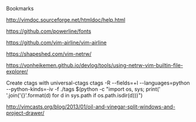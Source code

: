 Bookmarks

http://vimdoc.sourceforge.net/htmldoc/help.html

https://github.com/powerline/fonts

https://github.com/vim-airline/vim-airline

https://shapeshed.com/vim-netrw/

https://vonheikemen.github.io/devlog/tools/using-netrw-vim-builtin-file-explorer/

Create ctags with universal-ctags
ctags -R --fields=+l --languages=python --python-kinds=-iv -f ./tags $(python -c "import os, sys; print(' '.join('{}'.format(d) for d in sys.path if os.path.isdir(d)))")

http://vimcasts.org/blog/2013/01/oil-and-vinegar-split-windows-and-project-drawer/
